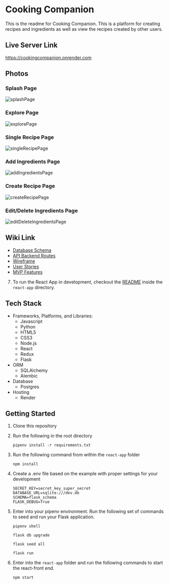 # Cooking Companion

This is the readme for Cooking Companion. This is a platform for creating recipes and ingredients as well as view the recipes created by other users. 

## Live Server Link

https://cookingcompanion.onrender.com

## Photos

### Splash Page
![splashPage](https://user-images.githubusercontent.com/108918692/222290209-5f264382-2f35-43b5-bf24-63a422a0e262.png)

### Explore Page
![explorePage](https://user-images.githubusercontent.com/108918692/222290162-e6b5c21c-38bd-40ad-9af4-60f072c22fd5.png)

### Single Recipe Page
![singleRecipePage](https://user-images.githubusercontent.com/108918692/222290187-3aa6c624-2d00-4cf9-81cd-26e9b48ebc88.png)

### Add Ingredients Page
![addIngredientsPage](https://user-images.githubusercontent.com/108918692/222290115-2309ca39-d6a3-4d1a-8c5e-3d52c4a23acd.png)

### Create Recipe Page
![createRecipePage](https://user-images.githubusercontent.com/108918692/222290119-10784b69-8b42-4273-9dab-2967b92a5c28.png)

### Edit/Delete Ingredients Page
![editDeleteIngredientsPage](https://user-images.githubusercontent.com/108918692/222290135-e3e49cc0-edb6-420c-b9f0-406dfe9be63e.png)



## Wiki Link

* [Database Schema](https://github.com/jlin231/CookingCompanion/wiki/Database-Schema#backend-routes)
* [API Backend Routes](https://github.com/jlin231/CookingCompanion/wiki/Database-Schema#backend-routes)
* [Wireframe](https://github.com/jlin231/CookingCompanion/wiki/Wireframe)
* [User Stories](https://github.com/jlin231/CookingCompanion/wiki/User-Stories)
* [MVP Features](https://github.com/jlin231/CookingCompanion/wiki/MVP-Features)


7. To run the React App in development, checkout the [README](./react-app/README.md) inside the `react-app` directory.

## Tech Stack

* Frameworks, Platforms, and Libraries:
   * Javascript
   * Python
   * HTML5
   * CSS3
   * Node.js
   * React
   * Redux
   * Flask
* ORM
   * SQLAlchemy
   * Alembic
* Database
   * Postgres
* Hosting
   * Render

## Getting Started

1. Clone this repository

2. Run the following in the root directory

   ```pipenv install -r requirements.txt```

3. Run the following command from within the ```react-app``` folder

   ```npm install```

4. Create a .env file based on the example with proper settings for your development

   ```
   SECRET_KEY=secret_key_super_secret
   DATABASE_URL=sqlite:///dev.db
   SCHEMA=flask_schema
   FLASK_DEBUG=True
   ```

5. Enter into your pipenv environment. Run the following set of commands to seed and run your Flask application. 

   ```
   pipenv shell
   ```

   ```
   flask db upgrade
   ```

   ```
   flask seed all
   ```

   ```
   flask run
   ```

6. Enter into the ```react-app``` folder and run the following commands to start the react-front end. 

   ```
   npm start
   ```

[Render.com]: https://render.com/
[Dashboard]: https://dashboard.render.com/
